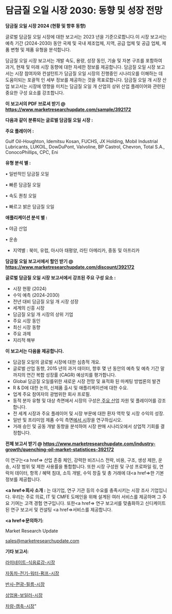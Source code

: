 # 담금질 오일 시장 2030: 동향 및 성장 전망

<strong>담금질 오일 시장 2024 (현황 및 향후 동향)</strong>

글로벌 담금질 오일 시장에 대한 보고서는 2023 년을 기준으로합니다.이 시장 보고서는 예측 기간 (2024-2030) 동안 국제 및 국내 제조업체, 지역, 공급 업체 및 공급 업체, 제품 변형 및 제품 유형을 분석합니다.

담금질 오일 시장 보고서는 개발 속도, 용량, 성장 동인, 기술 및 자본 구조를 포함하여 과거, 현재 및 미래 시장 동향에 대한 자세한 정보를 제공합니다. 담금질 오일 시장 보고서는 시장 참여자와 컨설턴트가 담금질 오일 시장의 진행중인 시나리오를 이해하는 데 도움이되는 포괄적 인 세부 정보를 제공하는 것을 목표로합니다. 담금질 오일 개 시장 산업 보고서는 시장에 영향을 미치는 담금질 오일 개 산업의 상위 산업 플레이어와 관련된 중요한 구성 요소를 강조합니다.



<strong>이 보고서의 PDF 브로셔 받기 @ <a href=https://www.marketresearchupdate.com/sample/392172>https://www.marketresearchupdate.com/sample/392172</a></strong>



<strong>다음과 같이 분류되는 글로벌 담금질 오일 시장 :</strong>



<strong>주요 플레이어 :</strong>

Gulf Oil-Houghton, Idemitsu Kosan, FUCHS, JX Holding, Mobil Industrial Lubricants, LUKOIL, DowDuPont, Valvoline, BP Castrol, Chevron, Total S.A., ConocoPhillips, CPC, Eni



<strong>유형 분석 별 :</strong>

• 일반적인 담금질 오일

• 빠른 담금질 오일

• 속도 퀀칭 오일

• 빠르고 밝은 담금질 오일



<strong>애플리케이션 분석 별 :</strong>

• 야금 산업

• 운송

<ul>
  <li>지역별 : 북미, 유럽, 아시아 태평양, 라틴 아메리카, 중동 및 아프리카</li>
</ul>


<strong>담금질 오일 보고서에서 할인 받기 @ <a href=https://www.marketresearchupdate.com/discount/392172>https://www.marketresearchupdate.com/discount/392172</a></strong>



<strong>글로벌 담금질 오일 시장 보고서에서 강조된 주요 구성 요소 :</strong>
<ul>
  <li>시장 현황 (2024)</li>
  <li>수익 예측 (2024-2030)</li>
  <li>전년 대비 담금질 오일 개 시장 성장</li>
  <li>세계의 신흥 시장</li>
  <li>담금질 오일 개 시장의 상위 기업</li>
  <li>주요 시장 동인</li>
  <li>최신 시장 동향</li>
  <li>주요 과제</li>
  <li>지리적 해부</li>
</ul>


<strong>이 보고서는 다음을 제공합니다.</strong>
<ul>
  <li>담금질 오일의 글로벌 시장에 대한 심층적 개요.</li>
  <li>글로벌 산업 동향, 2015 년의 과거 데이터, 향후 몇 년 동안의 예측 및 예측 기간 말까지의 연간 복합 성장률 (CAGR) 예상치를 평가합니다.</li>
  <li>Global 담금질 오일를위한 새로운 시장 전망 및 표적화 된 마케팅 방법론의 발견</li>
  <li>R &amp; D에 대한 논의, 신제품 출시 및 애플리케이션에 대한 수요.</li>
  <li>업계 주요 참여자의 광범위한 회사 프로필.</li>
  <li>동적 분자 유형 및 대상 측면에서 시장의 구성은<a href=> 주요 산</a>업 자원 및 플레이어를 강조합니다.</li>
  <li>전 세계 시장과 주요 플레이어 및 시장 부문에 대한 환자 역학 및 시장 수익의 성장.</li>
  <li>일반 및 프리미엄 제품 수익 측면<a href=>에서 시</a>장을 연구하십시오.</li>
  <li>거래 승인 및 공동 개발 동향을 분석하여 시장 판매 시나리오에서 상업적 기회를 결정합니다.</li>
</ul>



<strong>전체 보고서 받기 @ <a href=https://www.marketresearchupdate.com/industry-growth/quenching-oil-market-statistices-392172>https://www.marketresearchupdate.com/industry-growth/quenching-oil-market-statistices-392172</a></strong>

이 연구는<a href=> 산업 존중</a> 체인, 강력한 비즈니스 전략, 비용, 구조, 생성 제한, 운송, 시장 범위 및 제한 사용률을 통합합니다. 또한 시장 구성원 및 구성 프로파일 링, 연락처 데이터, 항목 / 혜택 침대, 소득 개발, 수익 창출 및 총 거래에 대<a href=>한 기본 </a>정보를 제공합니다.



<strong><a href=>회사 소</a>개 :</strong>
는 대기업, 연구 기관 등의 수요를 충족시키는 시장 조사 기업입니다. 우리는 주로 의료, IT 및 CMFE 도메인을 위해 설계된 여러 서비스를 제공하며 그 주요 기여는 고객 경험 연구입니다. 또한<a href=> 연구 보</a>고서를 맞춤화하고 신디케이트 된 연구 보고서 및 컨설팅 <a href=>서비스</a>를 제공합니다.



<strong><a href=>문의하기:</a></strong>

Market Research Update

sales@marketresearchupdate.com



<strong>기타 보고서:</strong>

<a href=https://www.linkedin.com/pulse/라미네이트-식음료강-시장-세분화-연구-및-목표-고객2029년-trend-tracking-tips-360-analysis/>라미네이트-식음료강-시장</a>

<a href=https://www.linkedin.com/pulse/자동차-전기-워터-펌프-시장-진입-전략-및-위험-평가2029년-0pyhf/>자동차-전기-워터-펌프-시장</a>

<a href=https://www.linkedin.com/pulse/반사-편광-필름-시장-현재-및-미래-성장-2029-market-matrix-musings-analysis-2drrf/>반사-편광-필름-시장</a>

<a href=https://www.linkedin.com/pulse/상업용-보일러-시장-동향-및-성장-전망-market-matrix-musings-analysis-b7wrf/>상업용-보일러-시장</a>

<a href=https://www.linkedin.com/pulse/차량-캠축-시장-동향-및-성장-전망-trend-tracking-tips-360-analysis-lkhjf/>차량-캠축-시장</a>"
